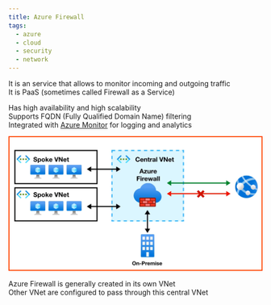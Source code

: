 ```yaml
---
title: Azure Firewall
tags:
  - azure
  - cloud
  - security
  - network
---
```


It is an service that allows to monitor incoming and outgoing traffic  
It is PaaS (sometimes called Firewall as a Service)  

Has high availability and high scalability  
Supports FQDN (Fully Qualified Domain Name) filtering  
Integrated with [Azure Monitor](../Azure%20Other%20Services/Azure%20Monitor/Azure%20Monitor.md) for logging and analytics

![Azure Firewall|500](../images/azure-firewall.png)

Azure Firewall is generally created in its own VNet  
Other VNet are configured to pass through this central VNet